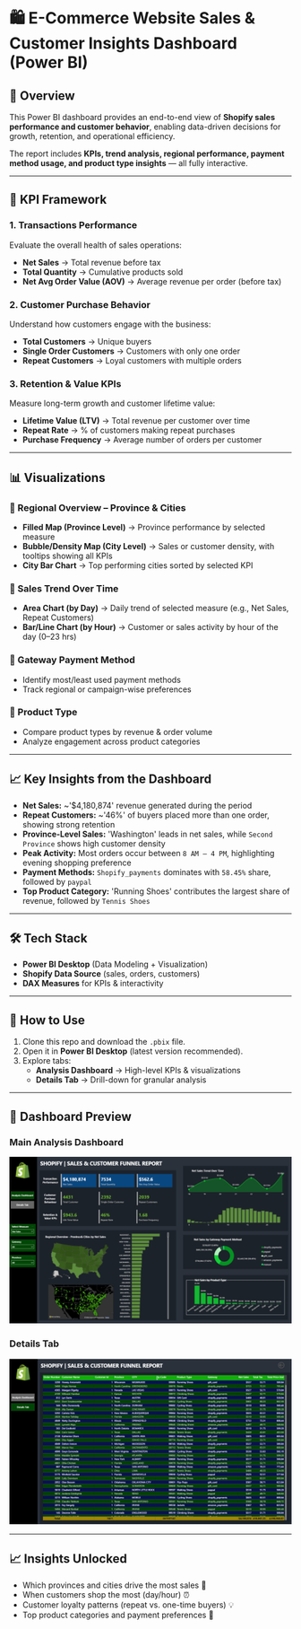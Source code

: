 # 🛍️ E-Commerce Website Sales & Customer Insights Dashboard (Power BI)

## 📌 Overview
This Power BI dashboard provides an end-to-end view of **Shopify sales performance and customer behavior**, enabling data-driven decisions for growth, retention, and operational efficiency.  

The report includes **KPIs, trend analysis, regional performance, payment method usage, and product type insights** — all fully interactive.  

---

## 🎯 KPI Framework

### 1. Transactions Performance
Evaluate the overall health of sales operations:
- **Net Sales** → Total revenue before tax  
- **Total Quantity** → Cumulative products sold  
- **Net Avg Order Value (AOV)** → Average revenue per order (before tax)  

### 2. Customer Purchase Behavior
Understand how customers engage with the business:
- **Total Customers** → Unique buyers  
- **Single Order Customers** → Customers with only one order  
- **Repeat Customers** → Loyal customers with multiple orders  

### 3. Retention & Value KPIs
Measure long-term growth and customer lifetime value:
- **Lifetime Value (LTV)** → Total revenue per customer over time  
- **Repeat Rate** → % of customers making repeat purchases  
- **Purchase Frequency** → Average number of orders per customer  

---

## 📊 Visualizations

### 🔹 Regional Overview – Province & Cities
- **Filled Map (Province Level)** → Province performance by selected measure  
- **Bubble/Density Map (City Level)** → Sales or customer density, with tooltips showing all KPIs  
- **City Bar Chart** → Top performing cities sorted by selected KPI  

### 🔹 Sales Trend Over Time
- **Area Chart (by Day)** → Daily trend of selected measure (e.g., Net Sales, Repeat Customers)  
- **Bar/Line Chart (by Hour)** → Customer or sales activity by hour of the day (0–23 hrs)  

### 🔹 Gateway Payment Method
- Identify most/least used payment methods  
- Track regional or campaign-wise preferences  

### 🔹 Product Type
- Compare product types by revenue & order volume  
- Analyze engagement across product categories  

---
## 📈 Key Insights from the Dashboard
- **Net Sales:** ~'$4,180,874' revenue generated during the period  
- **Repeat Customers:** ~'46%' of buyers placed more than one order, showing strong retention  
- **Province-Level Sales:** 'Washington' leads in net sales, while `Second Province` shows high customer density  
- **Peak Activity:** Most orders occur between `8 AM – 4 PM`, highlighting evening shopping preference  
- **Payment Methods:** `Shopify_payments` dominates with `58.45%` share, followed by `paypal`  
- **Top Product Category:** 'Running Shoes' contributes the largest share of revenue, followed by `Tennis Shoes`  

---

## 🛠️ Tech Stack
- **Power BI Desktop** (Data Modeling + Visualization)  
- **Shopify Data Source** (sales, orders, customers)  
- **DAX Measures** for KPIs & interactivity  

---

## 🚀 How to Use
1. Clone this repo and download the `.pbix` file.  
2. Open it in **Power BI Desktop** (latest version recommended).  
3. Explore tabs:  
   - **Analysis Dashboard** → High-level KPIs & visualizations  
   - **Details Tab** → Drill-down for granular analysis  

---

## 📸 Dashboard Preview

### Main Analysis Dashboard
![Dashboard Screenshot ](dashboard1.png)

### Details Tab
![detailstab Screenshot ](detailstab.png)

---

## 📈 Insights Unlocked
- Which provinces and cities drive the most sales 📍  
- When customers shop the most (day/hour) ⏰  
- Customer loyalty patterns (repeat vs. one-time buyers) 💡  
- Top product categories and payment preferences 🛒  


